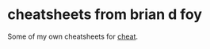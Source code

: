 # cheatsheets from brian d foy

Some of my own cheatsheets for [cheat](https://github.com/cheat/cheatsheets).
